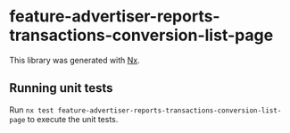 # feature-advertiser-reports-transactions-conversion-list-page

This library was generated with [Nx](https://nx.dev).

## Running unit tests

Run `nx test feature-advertiser-reports-transactions-conversion-list-page` to execute the unit tests.
